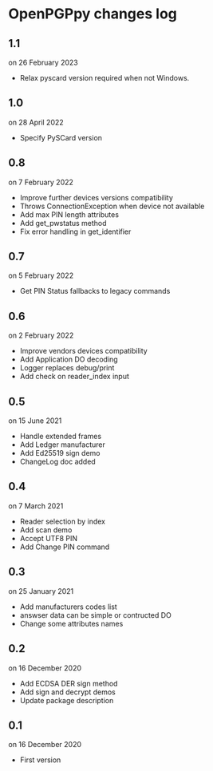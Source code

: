 
# OpenPGPpy changes log


## 1.1

on 26 February 2023

* Relax pyscard version required when not Windows.

## 1.0

on 28 April 2022

* Specify PySCard version

## 0.8

on 7 February 2022

* Improve further devices versions compatibility
* Throws ConnectionException when device not available
* Add max PIN length attributes
* Add get_pwstatus method
* Fix error handling in get_identifier

## 0.7

on 5 February 2022

* Get PIN Status fallbacks to legacy commands

## 0.6

on 2 February 2022

* Improve vendors devices compatibility
* Add Application DO decoding
* Logger replaces debug/print
* Add check on reader_index input

## 0.5

on 15 June 2021

* Handle extended frames
* Add Ledger manufacturer
* Add Ed25519 sign demo
* ChangeLog doc added

## 0.4

on 7 March 2021

* Reader selection by index
* Add scan demo
* Accept UTF8 PIN
* Add Change PIN command

## 0.3

on 25 January 2021

* Add manufacturers codes list
* answser data can be simple or contructed DO
* Change some attributes names

## 0.2

on 16 December 2020

* Add ECDSA DER sign method
* Add sign and decrypt demos
* Update package description


## 0.1

on 16 December 2020

* First version